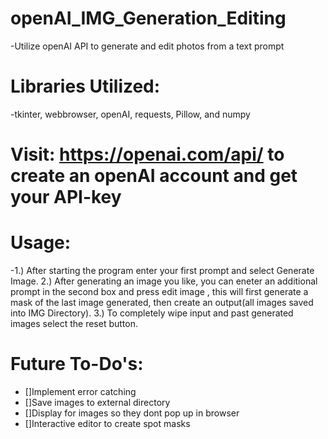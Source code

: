 # openAI_IMG_Generation_Editing

-Utilize openAI API to generate and edit photos from a text prompt

# Libraries Utilized: 
-tkinter, webbrowser, openAI, requests, Pillow, and numpy

# Visit: https://openai.com/api/ to create an openAI account and get your API-key

# Usage: 
-1.) After starting the program enter your first prompt and select Generate Image. 2.) After generating an image you like, you can eneter an additional prompt in the second box and press edit image , this will first generate a mask of the last image generated, then create an output(all images saved into IMG Directory). 3.) To completely wipe input and past generated images select the reset button.

# Future To-Do's: 
  - []Implement error catching
  - []Save images to external directory
  - []Display for images so they dont pop up in browser
  - []Interactive editor to create spot masks

